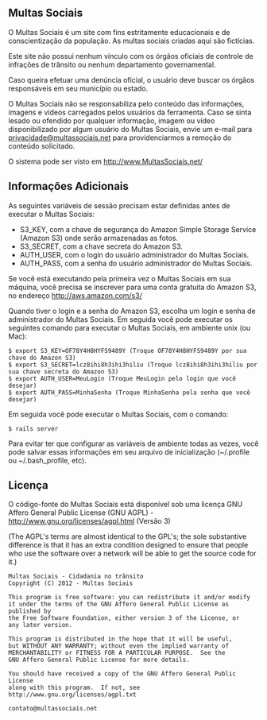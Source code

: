 ## Multas Sociais

O Multas Sociais é um site com fins estritamente educacionais e de conscientização da população. As multas sociais criadas aqui são fictícias.

Este site não possui nenhum vínculo com os órgãos oficiais de controle de infrações de trânsito ou nenhum departamento governamental.

Caso queira efetuar uma denúncia oficial, o usuário deve buscar os órgãos responsáveis em seu município ou estado.

O Multas Sociais não se responsabiliza pelo conteúdo das informações, imagens e vídeos carregados pelos usuários da ferramenta.
Caso se sinta lesado ou ofendido por qualquer informação, imagem ou vídeo disponibilizado por algum usuário do Multas Sociais, envie um e-mail para privacidade@multassociais.net para providenciarmos a remoção do conteúdo solicitado. 

O sistema pode ser visto em http://www.MultasSociais.net/

## Informações Adicionais

As seguintes variáveis de sessão precisam estar definidas antes de executar o Multas Sociais:

* S3_KEY, com a chave de segurança do Amazon Simple Storage Service (Amazon S3) onde serão armazenadas as fotos.
* S3_SECRET, com a chave secreta do Amazon S3.
* AUTH_USER, com o login do usuário administrador do Multas Sociais.
* AUTH_PASS, com a senha do usuário administrador do Multas Sociais.

Se você está executando pela primeira vez o Multas Sociais em sua máquina, você precisa se inscrever para uma conta gratuita do Amazon S3, no endereço http://aws.amazon.com/s3/

Quando tiver o login e a senha do Amazon S3, escolha um login e senha de administrador do Multas Sociais. Em seguida você pode executar os seguintes comando para executar o Multas Sociais, em ambiente unix (ou Mac):

```console
$ export S3_KEY=OF78Y4H8HYFS9489Y (Troque OF78Y4H8HYFS9489Y por sua chave do Amazon S3)
$ export S3_SECRET=lcz8ihi8h3ihi3hiliu (Troque lcz8ihi8h3ihi3hiliu por sua chave secreta do Amazon S3)
$ export AUTH_USER=MeuLogin (Troque MeuLogin pelo login que você desejar)
$ export AUTH_PASS=MinhaSenha (Troque MinhaSenha pela senha que você desejar)
```

Em seguida você pode executar o Multas Sociais, com o comando:

```console
$ rails server
```

Para evitar ter que configurar as variáveis de ambiente todas as vezes, você pode salvar essas informações em seu arquivo de inicialização (~/.profile ou ~/.bash_profile, etc).

## Licença

O código-fonte do Multas Sociais está disponível sob uma licença GNU Affero General Public License (GNU AGPL) - http://www.gnu.org/licenses/agpl.html (Versão 3)

(The AGPL's terms are almost identical to the GPL's; the sole substantive difference is that it has an extra condition designed to ensure that people who use the software over a network will be able to get the source code for it.)

    Multas Sociais - Cidadania no trânsito
    Copyright (C) 2012 - Multas Sociais

    This program is free software: you can redistribute it and/or modify
    it under the terms of the GNU Affero General Public License as published by
    the Free Software Foundation, either version 3 of the License, or
    any later version.

    This program is distributed in the hope that it will be useful,
    but WITHOUT ANY WARRANTY; without even the implied warranty of
    MERCHANTABILITY or FITNESS FOR A PARTICULAR PURPOSE.  See the
    GNU Affero General Public License for more details.

    You should have received a copy of the GNU Affero General Public License
    along with this program.  If not, see http://www.gnu.org/licenses/agpl.txt

    contato@multassociais.net
